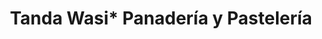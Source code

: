 ---
title: "Tanda Wasi* Panadería y Pastelería"
url: /cuenca/tanda-wasi-panaderia-y-pasteleria/
shop: panadería
---
